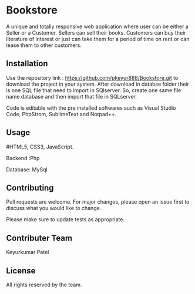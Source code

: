 # Bookstore  
A unique and totally responsive web application where user can be either a Seller or a Customer. Sellers can sell their books. Customers can buy their literature of interest or just can take them for a period of time on rent or can lease them to other customers.

## Installation  
Use the repository link : https://github.com/pkeyur888/Bookstore.git to download the project in your system. After download in databse folder their is one SQL file that need to import in SQlserver. So, create one same file name database and then import that file in SQLserver.

Code is editable with the pre installed softwares such as Visual Studio Code, PhpStrom, SublimeText and Notpad++.

## Usage
#HTML5, CSS3, JavaScript.

Backend :Php

Database: MySql

## Contributing
Pull requests are welcome. For major changes, please open an issue first to discuss what you would like to change.

Please make sure to update tests as appropriate.

## Contributer Team 
Keyurkumar Patel 

## License
All rights reserved by the team.

